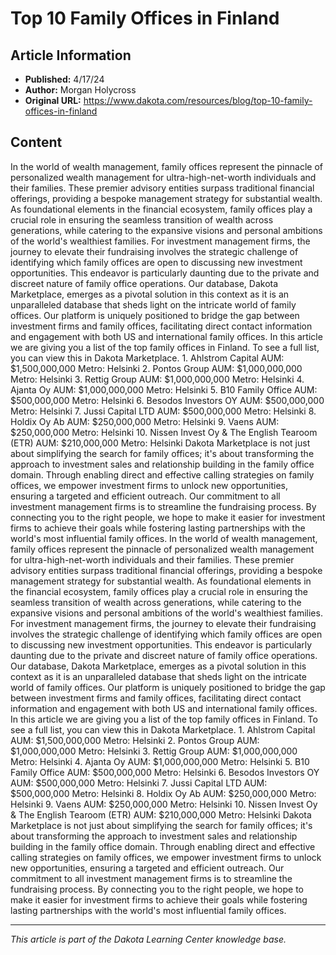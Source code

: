# Top 10 Family Offices in Finland

## Article Information
- **Published:** 4/17/24
- **Author:** Morgan Holycross
- **Original URL:** https://www.dakota.com/resources/blog/top-10-family-offices-in-finland

## Content

In the world of wealth management, family offices represent the pinnacle of personalized wealth management for ultra-high-net-worth individuals and their families. These premier advisory entities surpass traditional financial offerings, providing a bespoke management strategy for substantial wealth. As foundational elements in the financial ecosystem, family offices play a crucial role in ensuring the seamless transition of wealth across generations, while catering to the expansive visions and personal ambitions of the world's wealthiest families. For investment management firms, the journey to elevate their fundraising involves the strategic challenge of identifying which family offices are open to discussing new investment opportunities. This endeavor is particularly daunting due to the private and discreet nature of family office operations. Our database, Dakota Marketplace, emerges as a pivotal solution in this context as it is an unparalleled database that sheds light on the intricate world of family offices. Our platform is uniquely positioned to bridge the gap between investment firms and family offices, facilitating direct contact information and engagement with both US and international family offices. In this article we are giving you a list of the top family offices in Finland. To see a full list, you can view this in Dakota Marketplace. 1. Ahlstrom Capital AUM: $1,500,000,000 Metro: Helsinki 2. Pontos Group AUM: $1,000,000,000 Metro: Helsinki 3. Rettig Group AUM: $1,000,000,000 Metro: Helsinki 4. Ajanta Oy AUM: $1,000,000,000 Metro: Helsinki 5. B10 Family Office AUM: $500,000,000 Metro: Helsinki 6. Besodos Investors OY AUM: $500,000,000 Metro: Helsinki 7. Jussi Capital LTD AUM: $500,000,000 Metro: Helsinki 8. Holdix Oy Ab AUM: $250,000,000 Metro: Helsinki 9. Vaens AUM: $250,000,000 Metro: Helsinki 10. Nissen Invest Oy & The English Tearoom (ETR) AUM: $210,000,000 Metro: Helsinki Dakota Marketplace is not just about simplifying the search for family offices; it's about transforming the approach to investment sales and relationship building in the family office domain. Through enabling direct and effective calling strategies on family offices, we empower investment firms to unlock new opportunities, ensuring a targeted and efficient outreach. Our commitment to all investment management firms is to streamline the fundraising process. By connecting you to the right people, we hope to make it easier for investment firms to achieve their goals while fostering lasting partnerships with the world's most influential family offices. In the world of wealth management, family offices represent the pinnacle of personalized wealth management for ultra-high-net-worth individuals and their families. These premier advisory entities surpass traditional financial offerings, providing a bespoke management strategy for substantial wealth. As foundational elements in the financial ecosystem, family offices play a crucial role in ensuring the seamless transition of wealth across generations, while catering to the expansive visions and personal ambitions of the world's wealthiest families. For investment management firms, the journey to elevate their fundraising involves the strategic challenge of identifying which family offices are open to discussing new investment opportunities. This endeavor is particularly daunting due to the private and discreet nature of family office operations. Our database, Dakota Marketplace, emerges as a pivotal solution in this context as it is an unparalleled database that sheds light on the intricate world of family offices. Our platform is uniquely positioned to bridge the gap between investment firms and family offices, facilitating direct contact information and engagement with both US and international family offices. In this article we are giving you a list of the top family offices in Finland. To see a full list, you can view this in Dakota Marketplace. 1. Ahlstrom Capital AUM: $1,500,000,000 Metro: Helsinki 2. Pontos Group AUM: $1,000,000,000 Metro: Helsinki 3. Rettig Group AUM: $1,000,000,000 Metro: Helsinki 4. Ajanta Oy AUM: $1,000,000,000 Metro: Helsinki 5. B10 Family Office AUM: $500,000,000 Metro: Helsinki 6. Besodos Investors OY AUM: $500,000,000 Metro: Helsinki 7. Jussi Capital LTD AUM: $500,000,000 Metro: Helsinki 8. Holdix Oy Ab AUM: $250,000,000 Metro: Helsinki 9. Vaens AUM: $250,000,000 Metro: Helsinki 10. Nissen Invest Oy & The English Tearoom (ETR) AUM: $210,000,000 Metro: Helsinki Dakota Marketplace is not just about simplifying the search for family offices; it's about transforming the approach to investment sales and relationship building in the family office domain. Through enabling direct and effective calling strategies on family offices, we empower investment firms to unlock new opportunities, ensuring a targeted and efficient outreach. Our commitment to all investment management firms is to streamline the fundraising process. By connecting you to the right people, we hope to make it easier for investment firms to achieve their goals while fostering lasting partnerships with the world's most influential family offices.

---

*This article is part of the Dakota Learning Center knowledge base.*